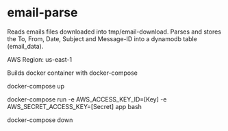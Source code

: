 # email-parse

Reads emails files downloaded into tmp/email-download.  Parses and stores the To, From, Date, Subject and Message-ID into a dynamodb table (email_data).

AWS Region: us-east-1

Builds docker container with docker-compose

docker-compose up

docker-compose run -e AWS_ACCESS_KEY_ID=[Key] -e AWS_SECRET_ACCESS_KEY=[Secret] app bash

docker-compose down

